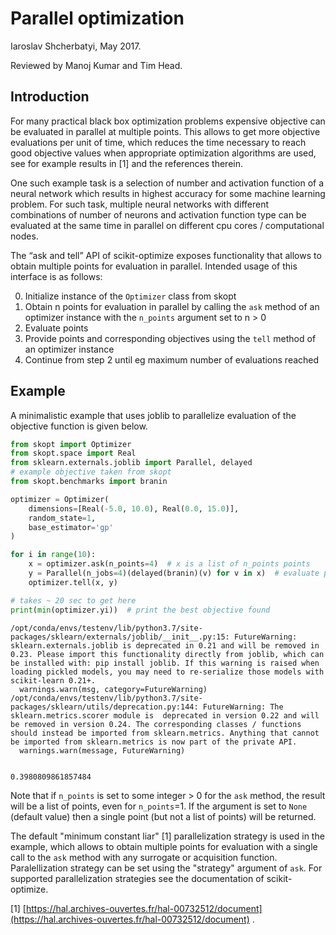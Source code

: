 # Parallel optimization

Iaroslav Shcherbatyi, May 2017.

Reviewed by Manoj Kumar and Tim Head.

## Introduction

For many practical black box optimization problems expensive objective can be evaluated in parallel at multiple points. This allows to get more objective evaluations per unit of time, which reduces the time necessary to reach good objective values when appropriate optimization algorithms are used, see for example results in [1] and the references therein. 
 
 
One such example task is a selection of number and activation function of a neural network which results in highest accuracy for some machine learning problem. For such task, multiple neural networks with different combinations of number of neurons and activation function type can be evaluated at the same time in parallel on different cpu cores / computational nodes. 
 
 
The “ask and tell” API of scikit-optimize exposes functionality that allows to obtain multiple points for evaluation in parallel. Intended usage of this interface is as follows:


0. Initialize instance of the `Optimizer` class from skopt
1. Obtain n points for evaluation in parallel by calling the `ask` method of an optimizer instance with the `n_points` argument set to n > 0
2. Evaluate points
3. Provide points and corresponding objectives using the `tell` method of an optimizer instance
4. Continue from step 2 until eg maximum number of evaluations reached

## Example
 
A minimalistic example that uses joblib to parallelize evaluation of the objective function is given below.



```python
from skopt import Optimizer
from skopt.space import Real
from sklearn.externals.joblib import Parallel, delayed
# example objective taken from skopt
from skopt.benchmarks import branin

optimizer = Optimizer(
    dimensions=[Real(-5.0, 10.0), Real(0.0, 15.0)],
    random_state=1,
    base_estimator='gp'
)

for i in range(10): 
    x = optimizer.ask(n_points=4)  # x is a list of n_points points    
    y = Parallel(n_jobs=4)(delayed(branin)(v) for v in x)  # evaluate points in parallel
    optimizer.tell(x, y)

# takes ~ 20 sec to get here
print(min(optimizer.yi))  # print the best objective found 
```

    /opt/conda/envs/testenv/lib/python3.7/site-packages/sklearn/externals/joblib/__init__.py:15: FutureWarning: sklearn.externals.joblib is deprecated in 0.21 and will be removed in 0.23. Please import this functionality directly from joblib, which can be installed with: pip install joblib. If this warning is raised when loading pickled models, you may need to re-serialize those models with scikit-learn 0.21+.
      warnings.warn(msg, category=FutureWarning)
    /opt/conda/envs/testenv/lib/python3.7/site-packages/sklearn/utils/deprecation.py:144: FutureWarning: The sklearn.metrics.scorer module is  deprecated in version 0.22 and will be removed in version 0.24. The corresponding classes / functions should instead be imported from sklearn.metrics. Anything that cannot be imported from sklearn.metrics is now part of the private API.
      warnings.warn(message, FutureWarning)


    0.3980809861857484


Note that if `n_points` is set to some integer > 0 for the `ask` method, the result will be a list of points, even for `n_points`=1. If the argument is set to `None` (default value) then a single point (but not a list of points) will be returned.

The default "minimum constant liar" [1] parallelization strategy is used in the example, which allows to obtain multiple points for evaluation with a single call to the `ask` method with any surrogate or acquisition function. Paralellization strategy can be set using the "strategy" argument of `ask`. For supported parallelization strategies see the documentation of scikit-optimize. 

[1] [https://hal.archives-ouvertes.fr/hal-00732512/document](https://hal.archives-ouvertes.fr/hal-00732512/document) .

